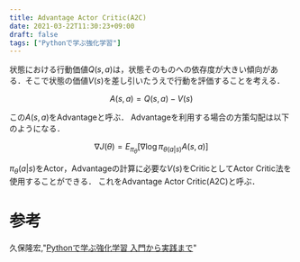 ```yaml
---
title: Advantage Actor Critic(A2C)
date: 2021-03-22T11:30:23+09:00
draft: false
tags: ["Pythonで学ぶ強化学習"] 
---
```

<!--more-->

状態における行動価値$Q(s,a)$は，状態そのものへの依存度が大きい傾向がある．そこで状態の価値$V(s)$を差し引いたうえで行動を評価することを考える．

$$A(s,a)=Q(s,a)-V(s)$$

この$A(s,a)$をAdvantageと呼ぶ．
Advantageを利用する場合の方策勾配は以下のようになる．

$$\nabla J(\theta) = E_{\pi_{\theta}}[\nabla \log \pi_{\theta(a|s)}A(s,a)]$$

$\pi_\theta(a|s)$をActor，Advantageの計算に必要な$V(s)$をCriticとしてActor Critic法を使用することができる．
これをAdvantage Actor Critic(A2C)と呼ぶ．

# 参考
久保隆宏,"[Pythonで学ぶ強化学習 入門から実践まで](https://amzn.to/3tA1S4W)"